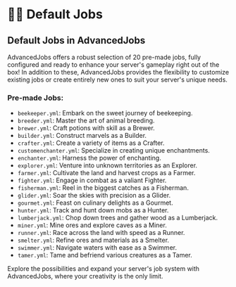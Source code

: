 # 👷‍♂️ Default Jobs

## Default Jobs in AdvancedJobs

AdvancedJobs offers a robust selection of 20 pre-made jobs, fully configured and ready to enhance your server's gameplay right out of the box! In addition to these, AdvancedJobs provides the flexibility to customize existing jobs or create entirely new ones to suit your server's unique needs.

### Pre-made Jobs:

* `beekeeper.yml`: Embark on the sweet journey of beekeeping.
* `breeder.yml`: Master the art of animal breeding.
* `brewer.yml`: Craft potions with skill as a Brewer.
* `builder.yml`: Construct marvels as a Builder.
* `crafter.yml`: Create a variety of items as a Crafter.
* `customenchanter.yml`: Specialize in creating unique enchantments.
* `enchanter.yml`: Harness the power of enchanting.
* `explorer.yml`: Venture into unknown territories as an Explorer.
* `farmer.yml`: Cultivate the land and harvest crops as a Farmer.
* `fighter.yml`: Engage in combat as a valiant Fighter.
* `fisherman.yml`: Reel in the biggest catches as a Fisherman.
* `glider.yml`: Soar the skies with precision as a Glider.
* `gourmet.yml`: Feast on culinary delights as a Gourmet.
* `hunter.yml`: Track and hunt down mobs as a Hunter.
* `lumberjack.yml`: Chop down trees and gather wood as a Lumberjack.
* `miner.yml`: Mine ores and explore caves as a Miner.
* `runner.yml`: Race across the land with speed as a Runner.
* `smelter.yml`: Refine ores and materials as a Smelter.
* `swimmer.yml`: Navigate waters with ease as a Swimmer.
* `tamer.yml`: Tame and befriend various creatures as a Tamer.

Explore the possibilities and expand your server's job system with AdvancedJobs, where your creativity is the only limit.
